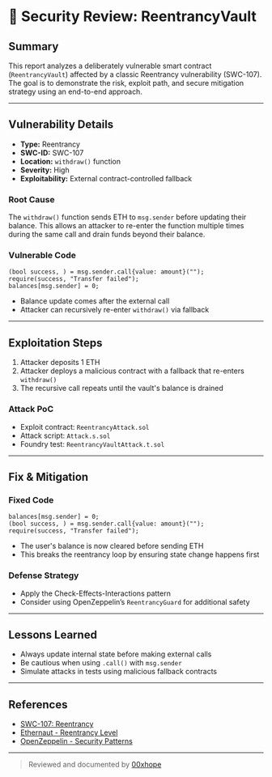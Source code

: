# 🔐 Security Review: ReentrancyVault

## Summary

This report analyzes a deliberately vulnerable smart contract (`ReentrancyVault`) affected by a classic Reentrancy vulnerability (SWC-107). The goal is to demonstrate the risk, exploit path, and secure mitigation strategy using an end-to-end approach.

---

## Vulnerability Details

- **Type:** Reentrancy  
- **SWC-ID:** SWC-107  
- **Location:** `withdraw()` function  
- **Severity:** High  
- **Exploitability:** External contract-controlled fallback

### Root Cause

The `withdraw()` function sends ETH to `msg.sender` before updating their balance. This allows an attacker to re-enter the function multiple times during the same call and drain funds beyond their balance.

### Vulnerable Code

```solidity
(bool success, ) = msg.sender.call{value: amount}("");
require(success, "Transfer failed");
balances[msg.sender] = 0;
```

- Balance update comes after the external call
- Attacker can recursively re-enter `withdraw()` via fallback

---

## Exploitation Steps

1. Attacker deposits 1 ETH  
2. Attacker deploys a malicious contract with a fallback that re-enters `withdraw()`  
3. The recursive call repeats until the vault's balance is drained

### Attack PoC

- Exploit contract: `ReentrancyAttack.sol`  
- Attack script: `Attack.s.sol`  
- Foundry test: `ReentrancyVaultAttack.t.sol`

---

## Fix & Mitigation

### Fixed Code

```solidity
balances[msg.sender] = 0;
(bool success, ) = msg.sender.call{value: amount}("");
require(success, "Transfer failed");
```

- The user's balance is now cleared before sending ETH  
- This breaks the reentrancy loop by ensuring state change happens first

### Defense Strategy

- Apply the Check-Effects-Interactions pattern  
- Consider using OpenZeppelin’s `ReentrancyGuard` for additional safety

---

## Lessons Learned

- Always update internal state before making external calls  
- Be cautious when using `.call()` with `msg.sender`  
- Simulate attacks in tests using malicious fallback contracts

---

## References

- [SWC-107: Reentrancy](https://swcregistry.io/docs/SWC-107)  
- [Ethernaut - Reentrancy Level](https://ethernaut.openzeppelin.com/level/0xB2c5f7DaD94b2A4f7d7cA6c1C4f35b2a17f49b2f)  
- [OpenZeppelin - Security Patterns](https://docs.openzeppelin.com/contracts/4.x/security)

---

> Reviewed and documented by [00xhope](https://x.com/00xhope)